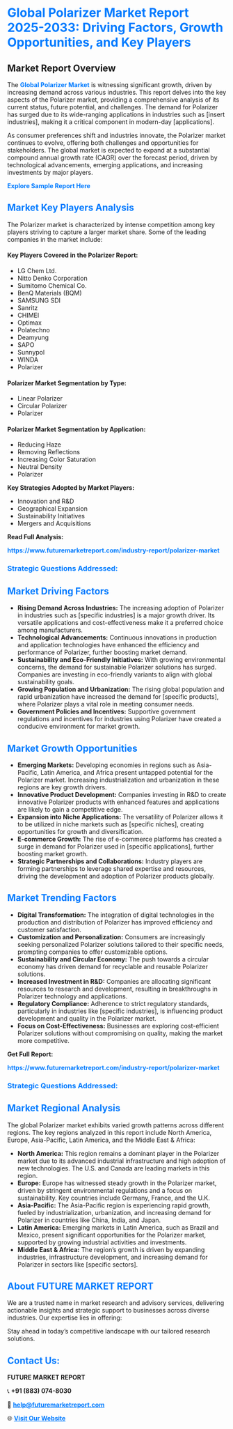 <h1 style="color: #007BFF;">Global Polarizer Market Report 2025-2033: Driving Factors, Growth Opportunities, and Key Players</h1>

<section id="overview">
<h2>Market Report Overview</h2>
<p>The <a href="https://www.futuremarketreport.com/industry-report/polarizer-market" style="color: #007BFF; text-decoration: none;"><strong>Global Polarizer Market</strong></a> is witnessing significant growth, driven by increasing demand across various industries. This report delves into the key aspects of the Polarizer market, providing a comprehensive analysis of its current status, future potential, and challenges. The demand for Polarizer has surged due to its wide-ranging applications in industries such as [insert industries], making it a critical component in modern-day [applications].</p>
<p>As consumer preferences shift and industries innovate, the Polarizer market continues to evolve, offering both challenges and opportunities for stakeholders. The global market is expected to expand at a substantial compound annual growth rate (CAGR) over the forecast period, driven by technological advancements, emerging applications, and increasing investments by major players.</p>
</section>

<section id="overview">
<p><a href="https://www.futuremarketreport.com/request-sample/reportId=106826" style="color: #007BFF; text-decoration: none;"><strong>Explore Sample Report Here</strong></a></p>
</section>

<section id="key-players">
<h2 style="color: #007BFF;">Market Key Players Analysis</h2>
<p>The Polarizer market is characterized by intense competition among key players striving to capture a larger market share. Some of the leading companies in the market include:</p>
<h4>Key Players Covered in the Polarizer Report:</h4>
<ul><li>LG Chem Ltd.</li><li>Nitto Denko Corporation</li><li>Sumitomo Chemical Co.</li><li>BenQ Materials (BQM)</li><li>SAMSUNG SDI</li><li>Sanritz</li><li>CHIMEI</li><li>Optimax</li><li>Polatechno</li><li>Deamyung</li><li>SAPO</li><li>Sunnypol</li><li>WINDA</li><li>Polarizer</li></ul>
<h4>Polarizer Market Segmentation by Type:</h4>
<ul><li>Linear Polarizer</li><li>Circular Polarizer</li><li>Polarizer</li></ul>

<h4>Polarizer Market Segmentation by Application:</h4>
<ul><li>Reducing Haze</li><li>Removing Reflections</li><li>Increasing Color Saturation</li><li>Neutral Density</li><li>Polarizer</li></ul>
<p><strong>Key Strategies Adopted by Market Players:</strong></p>
<ul>
<li>Innovation and R&D</li>
<li>Geographical Expansion</li>
<li>Sustainability Initiatives</li>
<li>Mergers and Acquisitions</li>
</ul>
</section>

<section>
<p><strong>Read Full Analysis: </strong></p><a href="https://www.futuremarketreport.com/industry-report/polarizer-market" style="color: #007BFF; text-decoration: none;"><strong>https://www.futuremarketreport.com/industry-report/polarizer-market</strong></a>
<h3 style="color: #007BFF;">Strategic Questions Addressed:</h3>
</section>

<section id="driving-factors">
<h2 style="color: #007BFF;">Market Driving Factors</h2>
<ul>
<li><strong>Rising Demand Across Industries:</strong> The increasing adoption of Polarizer in industries such as [specific industries] is a major growth driver. Its versatile applications and cost-effectiveness make it a preferred choice among manufacturers.</li>
<li><strong>Technological Advancements:</strong> Continuous innovations in production and application technologies have enhanced the efficiency and performance of Polarizer, further boosting market demand.</li>
<li><strong>Sustainability and Eco-Friendly Initiatives:</strong> With growing environmental concerns, the demand for sustainable Polarizer solutions has surged. Companies are investing in eco-friendly variants to align with global sustainability goals.</li>
<li><strong>Growing Population and Urbanization:</strong> The rising global population and rapid urbanization have increased the demand for [specific products], where Polarizer plays a vital role in meeting consumer needs.</li>
<li><strong>Government Policies and Incentives:</strong> Supportive government regulations and incentives for industries using Polarizer have created a conducive environment for market growth.</li>
</ul>
</section>

<section id="growth-opportunities">
<h2 style="color: #007BFF;">Market Growth Opportunities</h2>
<ul>
<li><strong>Emerging Markets:</strong> Developing economies in regions such as Asia-Pacific, Latin America, and Africa present untapped potential for the Polarizer market. Increasing industrialization and urbanization in these regions are key growth drivers.</li>
<li><strong>Innovative Product Development:</strong> Companies investing in R&D to create innovative Polarizer products with enhanced features and applications are likely to gain a competitive edge.</li>
<li><strong>Expansion into Niche Applications:</strong> The versatility of Polarizer allows it to be utilized in niche markets such as [specific niches], creating opportunities for growth and diversification.</li>
<li><strong>E-commerce Growth:</strong> The rise of e-commerce platforms has created a surge in demand for Polarizer used in [specific applications], further boosting market growth.</li>
<li><strong>Strategic Partnerships and Collaborations:</strong> Industry players are forming partnerships to leverage shared expertise and resources, driving the development and adoption of Polarizer products globally.</li>
</ul>
</section>

<section id="trending-factors">
<h2 style="color: #007BFF;">Market Trending Factors</h2>
<ul>
<li><strong>Digital Transformation:</strong> The integration of digital technologies in the production and distribution of Polarizer has improved efficiency and customer satisfaction.</li>
<li><strong>Customization and Personalization:</strong> Consumers are increasingly seeking personalized Polarizer solutions tailored to their specific needs, prompting companies to offer customizable options.</li>
<li><strong>Sustainability and Circular Economy:</strong> The push towards a circular economy has driven demand for recyclable and reusable Polarizer solutions.</li>
<li><strong>Increased Investment in R&D:</strong> Companies are allocating significant resources to research and development, resulting in breakthroughs in Polarizer technology and applications.</li>
<li><strong>Regulatory Compliance:</strong> Adherence to strict regulatory standards, particularly in industries like [specific industries], is influencing product development and quality in the Polarizer market.</li>
<li><strong>Focus on Cost-Effectiveness:</strong> Businesses are exploring cost-efficient Polarizer solutions without compromising on quality, making the market more competitive.</li>
</ul>
</section>

<section>
<p><strong>Get Full Report: </strong></p><a href="https://www.futuremarketreport.com/industry-report/polarizer-market" style="color: #007BFF; text-decoration: none;"><strong>https://www.futuremarketreport.com/industry-report/polarizer-market</strong></a>
<h3 style="color: #007BFF;">Strategic Questions Addressed:</h3>
</section>


<section id="regional-analysis">
<h2 style="color: #007BFF;">Market Regional Analysis</h2>
<p>The global Polarizer market exhibits varied growth patterns across different regions. The key regions analyzed in this report include North America, Europe, Asia-Pacific, Latin America, and the Middle East & Africa:</p>
<ul>
<li><strong>North America:</strong> This region remains a dominant player in the Polarizer market due to its advanced industrial infrastructure and high adoption of new technologies. The U.S. and Canada are leading markets in this region.</li>
<li><strong>Europe:</strong> Europe has witnessed steady growth in the Polarizer market, driven by stringent environmental regulations and a focus on sustainability. Key countries include Germany, France, and the U.K.</li>
<li><strong>Asia-Pacific:</strong> The Asia-Pacific region is experiencing rapid growth, fueled by industrialization, urbanization, and increasing demand for Polarizer in countries like China, India, and Japan.</li>
<li><strong>Latin America:</strong> Emerging markets in Latin America, such as Brazil and Mexico, present significant opportunities for the Polarizer market, supported by growing industrial activities and investments.</li>
<li><strong>Middle East & Africa:</strong> The region’s growth is driven by expanding industries, infrastructure development, and increasing demand for Polarizer in sectors like [specific sectors].</li>
</ul>
</section>

<footer>
<h2 style="color: #007BFF;">About FUTURE MARKET REPORT</h2>
<p>We are a trusted name in market research and advisory services, delivering actionable insights and strategic support to businesses across diverse industries. Our expertise lies in offering:</p>

<p>Stay ahead in today’s competitive landscape with our tailored research solutions.</p>

<h2 style="color: #007BFF;">Contact Us:</h2>
<p><strong>FUTURE MARKET REPORT</strong></p>
<p>📞 <strong>+91 (883) 074-8030</strong></p>
<p>📧 <strong><a href="mailto:help@futuremarketreport.com" style="color: #007BFF;">help@futuremarketreport.com</a></strong></p>
<p>🌐 <strong><a href="https://www.futuremarketreport.com/" style="color: #007BFF;">Visit Our Website</a></strong></p>
</footer>